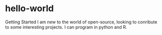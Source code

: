 # hello-world
Getting Started
I am new to the world of open-source, looking to conribute to some interesting projects.
I can program in python and R.
